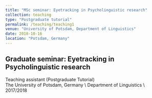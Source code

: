 ```yaml
---
title: "MSc seminar: Eyetracking in Psycholinguistic research"
collection: teaching
type: "Postgraduate tutorial"
permalink: /teaching/teaching1
venue: "University of Potsdam, Department of Linguistics"
date: 2018-10-16
location: "Potsdam, Germany"
---
```

## Graduate seminar: Eyetracking in Psycholinguistic research
Teaching assistant (Postgraduate Tutorial)  
The University of Potsdam, Germany \\
Department of Linguistics \\
2017/2018
